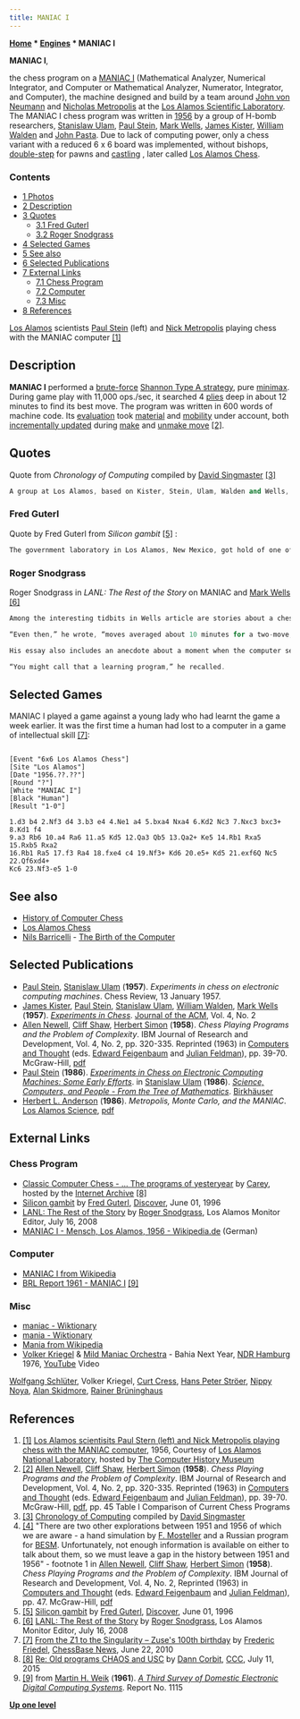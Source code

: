 ```yaml
---
title: MANIAC I
---
```

**[Home](Home "Home") \* [Engines](Engines "Engines") \* MANIAC I**


**MANIAC I**,  

the chess program on a [MANIAC I](https://en.wikipedia.org/wiki/MANIAC_I) (Mathematical Analyzer, Numerical Integrator, and Computer or Mathematical Analyzer, Numerator, Integrator, and Computer), the machine designed and build by a team around [John von Neumann](John_von_Neumann "John von Neumann") and [Nicholas Metropolis](https://en.wikipedia.org/wiki/Nicholas_Metropolis) at the [Los Alamos Scientific Laboratory](Los_Alamos_National_Laboratory "Los Alamos National Laboratory"). The MANIAC I chess program was written in [1956](Timeline#1956 "Timeline") by a group of H-bomb researchers, [Stanislaw Ulam](Stanislaw_Ulam "Stanislaw Ulam"), [Paul Stein](Paul_Stein "Paul Stein"), [Mark Wells](Mark_Wells "Mark Wells"), [James Kister](James_Kister "James Kister"), [William Walden](William_Walden "William Walden") and [John Pasta](John_Pasta "John Pasta"). Due to lack of computing power, only a chess variant with a reduced 6 x 6 board was implemented, without bishops, [double-step](Pawn_Push#DoublePush "Pawn Push") for pawns and [castling](Castling "Castling") , later called [Los Alamos Chess](index.php?title=Los_Alamos_Chess&action=edit&redlink=1 "Los Alamos Chess (page does not exist)").



### Contents


* [1 Photos](#photos)
* [2 Description](#description)
* [3 Quotes](#quotes)
	+ [3.1 Fred Guterl](#fred-guterl)
	+ [3.2 Roger Snodgrass](#roger-snodgrass)
* [4 Selected Games](#selected-games)
* [5 See also](#see-also)
* [6 Selected Publications](#selected-publications)
* [7 External Links](#external-links)
	+ [7.1 Chess Program](#chess-program)
	+ [7.2 Computer](#computer)
	+ [7.3 Misc](#misc)
* [8 References](#references)






 [](http://www.computerhistory.org/chess/full_record.php?iid=stl-431614f64c5ba) 
[Los Alamos](Los_Alamos_National_Laboratory "Los Alamos National Laboratory") scientists [Paul Stein](Paul_Stein "Paul Stein") (left) and [Nick Metropolis](https://en.wikipedia.org/wiki/Nicholas_Metropolis) playing chess with the MANIAC computer <a id="cite-note-1" href="#cite-ref-1">[1]</a>



## Description


**MANIAC I** performed a [brute-force](Brute-Force "Brute-Force") [Shannon Type A strategy](Type_A_Strategy "Type A Strategy"), pure [minimax](Minimax "Minimax"). During game play with 11,000 ops./sec, it searched 4 [plies](Ply "Ply") deep in about 12 minutes to find its best move. The program was written in 600 words of machine code. Its [evaluation](Evaluation "Evaluation") took [material](Material "Material") and [mobility](Mobility "Mobility") under account, both [incrementally updated](Incremental_Updates "Incremental Updates") during [make](Make_Move "Make Move") and [unmake move](Unmake_Move "Unmake Move") <a id="cite-note-2" href="#cite-ref-2">[2]</a>.



## Quotes


Quote from *Chronology of Computing* compiled by [David Singmaster](Mathematician#DSingmaster "Mathematician") <a id="cite-note-3" href="#cite-ref-3">[3]</a>




```C++
A group at Los Alamos, based on Kister, Stein, Ulam, Walden and Wells, follows up a brief Russian reference to a chess program for [BESM](https://en.wikipedia.org/wiki/BESM) <a id="cite-note-4" href="#cite-ref-4">[4]</a>. The Los Alamos group writes a program for the MANIAC I to play a reduced game of chess – using a 6 x 6 board without bishops. 

```

### Fred Guterl


Quote by Fred Guterl from *Silicon gambit* <a id="cite-note-5" href="#cite-ref-5">[5]</a> :




```C++
The government laboratory in Los Alamos, New Mexico, got hold of one of the first computers, MANIAC I, so that Ulam and the other H-bomb researchers wouldn't have to stay up nights solving their voluminous equations with pencil and paper. Ulam, who described himself modestly as a "fair" chess player, couldn't resist putting the machine to work on a project of somewhat less import to coldwar strategy. Together with physicist [Paul Stein](Paul_Stein "Paul Stein"), he wrote one of the first chess-playing programs. 

```

### Roger Snodgrass


Roger Snodgrass in *LANL: The Rest of the Story* on MANIAC and [Mark Wells](Mark_Wells "Mark Wells") <a id="cite-note-6" href="#cite-ref-6">[6]</a>




```C++
Among the interesting tidbits in Wells article are stories about a chess-playing program on MANIAC. MANIAC’s limited memory restricted a play to board that was six squares by six squares and no bishops...

```


```C++
“Even then,” he wrote, “moves averaged about 10 minutes for a two-move, look-ahead strategy.” “That quickly became three moves, four moves, five moves ahead,” Wells said Tuesday, adding the current capability was at least 12 moves ahead. 

```


```C++
His essay also includes an anecdote about a moment when the computer seemed to have a mind of its own. When Princeton physicist [Martin Kruskal](Mathematician#MartinKruskal "Mathematician") checkmated the MANIAC on the 38th move of a game, the machine responded with an illegal move. “We were dumbfounded for a while, until we traced the trouble and realized that the program had never been taught to resign,” Wells wrote. Facing no moves, the machine was stuck in a loop and the loop changed the program.

```


```C++
“You might call that a learning program,” he recalled. 

```

## Selected Games


MANIAC I played a game against a young lady who had learnt the game a week earlier. It was the first time a human had lost to a computer in a game of intellectual skill <a id="cite-note-7" href="#cite-ref-7">[7]</a>:




```

[Event "6x6 Los Alamos Chess"]
[Site "Los Alamos"]
[Date "1956.??.??"]
[Round "?"]
[White "MANIAC I"]
[Black "Human"]
[Result "1-0"]

1.d3 b4 2.Nf3 d4 3.b3 e4 4.Ne1 a4 5.bxa4 Nxa4 6.Kd2 Nc3 7.Nxc3 bxc3+ 8.Kd1 f4 
9.a3 Rb6 10.a4 Ra6 11.a5 Kd5 12.Qa3 Qb5 13.Qa2+ Ke5 14.Rb1 Rxa5 15.Rxb5 Rxa2 
16.Rb1 Ra5 17.f3 Ra4 18.fxe4 c4 19.Nf3+ Kd6 20.e5+ Kd5 21.exf6Q Nc5 22.Qf6xd4+ 
Kc6 23.Nf3-e5 1-0

```

## See also


* [History of Computer Chess](History "History")
* [Los Alamos Chess](index.php?title=Los_Alamos_Chess&action=edit&redlink=1 "Los Alamos Chess (page does not exist)")
* [Nils Barricelli](Nils_Barricelli "Nils Barricelli") - [The Birth of the Computer](Nils_Barricelli#Video "Nils Barricelli")


## Selected Publications


* [Paul Stein](Paul_Stein "Paul Stein"), [Stanislaw Ulam](Stanislaw_Ulam "Stanislaw Ulam") (**1957**). *Experiments in chess on electronic computing machines*. Chess Review, 13 January 1957.
* [James Kister](James_Kister "James Kister"), [Paul Stein](Paul_Stein "Paul Stein"), [Stanislaw Ulam](Stanislaw_Ulam "Stanislaw Ulam"), [William Walden](William_Walden "William Walden"), [Mark Wells](Mark_Wells "Mark Wells") (**1957**). *[Experiments in Chess](http://dl.acm.org/citation.cfm?id=320868.320877&coll=DL&dl=GUIDE&CFID=628969023&CFTOKEN=30690604)*. [Journal of the ACM](ACM#Journal "ACM"), Vol. 4, No. 2
* [Allen Newell](Allen_Newell "Allen Newell"), [Cliff Shaw](Cliff_Shaw "Cliff Shaw"), [Herbert Simon](Herbert_Simon "Herbert Simon") (**1958**). *Chess Playing Programs and the Problem of Complexity*. IBM Journal of Research and Development, Vol. 4, No. 2, pp. 320-335. Reprinted (1963) in [Computers and Thought](http://mitpress.mit.edu/catalog/item/default.asp?ttype=2&tid=6685) (eds. [Edward Feigenbaum](Edward_Feigenbaum "Edward Feigenbaum") and [Julian Feldman](Mathematician#JulianFeldman "Mathematician")), pp. 39-70. McGraw-Hill, [pdf](http://aitopics.org/sites/default/files/classic/Feigenbaum_Feldman/C&T-Newll-Shaw-Simon.pdf)
* [Paul Stein](Paul_Stein "Paul Stein") (**1986**). *[Experiments in Chess on Electronic Computing Machines: Some Early Efforts](http://link.springer.com/chapter/10.1007%2F978-1-4615-9819-0_7)*. in [Stanislaw Ulam](Stanislaw_Ulam "Stanislaw Ulam") (**1986**). *[Science, Computers, and People - From the Tree of Mathematics](http://link.springer.com/book/10.1007/978-1-4615-9819-0)*. [Birkhäuser](https://en.wikipedia.org/wiki/Birkh%C3%A4user)
* [Herbert L. Anderson](https://en.wikipedia.org/wiki/Herbert_L._Anderson) (**1986**). *Metropolis, Monte Carlo, and the MANIAC*. [Los Alamos Science](http://la-science.lanl.gov/), [pdf](http://www.fas.org/sgp/othergov/doe/lanl/pubs/00326886.pdf)


## External Links


### Chess Program


* [Classic Computer Chess - ... The programs of yesteryear](http://web.archive.org/web/20071221115817/http://classicchess.googlepages.com/Chess.htm) by [Carey](Carey_Bloodworth "Carey Bloodworth"), hosted by the [Internet Archive](https://en.wikipedia.org/wiki/Internet_Archive) <a id="cite-note-8" href="#cite-ref-8">[8]</a>
* [Silicon gambit](http://discovermagazine.com/1996/jun/silicongambit791) by [Fred Guterl](https://www.linkedin.com/pub/fred-guterl/2/28/417), [Discover](https://en.wikipedia.org/wiki/Discover_%28magazine%29), June 01, 1996
* [LANL: The Rest of the Story](http://lanl-the-rest-of-the-story.blogspot.de/2008/07/lanl-unable-to-release-history-report.html) by [Roger Snodgrass](https://www.linkedin.com/pub/roger-snodgrass/0/1a2/196), Los Alamos Monitor Editor, July 16, 2008
* [MANIAC I - Mensch, Los Alamos, 1956 - Wikipedia.de](http://de.wikipedia.org/wiki/Schachengine#John_von_Neumann) (German)


### Computer


* [MANIAC I from Wikipedia](https://en.wikipedia.org/wiki/MANIAC_I)
* [BRL Report 1961 - MANIAC I](http://www.ed-thelen.org/comp-hist/BRL61-m.html#MANIAC-I) <a id="cite-note-9" href="#cite-ref-9">[9]</a>


### Misc


* [maniac - Wiktionary](http://en.wiktionary.org/wiki/maniac)
* [mania - Wiktionary](http://en.wiktionary.org/wiki/mania)
* [Mania from Wikipedia](https://en.wikipedia.org/wiki/Mania)
* [Volker Kriegel](Category:Volker_Kriegel "Category:Volker Kriegel") & [Mild Maniac Orchestra](https://en.wikipedia.org/wiki/Mild_Maniac_Orchestra) - Bahia Next Year, [NDR Hamburg](https://en.wikipedia.org/wiki/Norddeutscher_Rundfunk) 1976, [YouTube](https://en.wikipedia.org/wiki/YouTube) Video


 [Wolfgang Schlüter](http://de.wikipedia.org/wiki/Wolfgang_Schl%C3%BCter_%28Musiker%29), Volker Kriegel, [Curt Cress](Category:Curt_Cress "Category:Curt Cress"), [Hans Peter Ströer](http://de.wikipedia.org/wiki/Hans_Peter_Str%C3%B6er), [Nippy Noya](Category:Nippy_Noya "Category:Nippy Noya"), [Alan Skidmore](Category:Alan_Skidmore "Category:Alan Skidmore"), [Rainer Brüninghaus](https://en.wikipedia.org/wiki/Rainer_Br%C3%BCninghaus)
 
## References


1. <a id="cite-ref-1" href="#cite-note-1">[1]</a> [Los Alamos scientisits Paul Stern (left) and Nick Metropolis playing chess with the MANIAC computer](http://www.computerhistory.org/chess/full_record.php?iid=stl-431614f64c5ba), 1956, Courtesy of [Los Alamos National Laboratory](Los_Alamos_National_Laboratory "Los Alamos National Laboratory"), hosted by [The Computer History Museum](The_Computer_History_Museum "The Computer History Museum")
2. <a id="cite-ref-2" href="#cite-note-2">[2]</a> [Allen Newell](Allen_Newell "Allen Newell"), [Cliff Shaw](Cliff_Shaw "Cliff Shaw"), [Herbert Simon](Herbert_Simon "Herbert Simon") (**1958**). *Chess Playing Programs and the Problem of Complexity*. IBM Journal of Research and Development, Vol. 4, No. 2, pp. 320-335. Reprinted (1963) in [Computers and Thought](http://mitpress.mit.edu/catalog/item/default.asp?ttype=2&tid=6685) (eds. [Edward Feigenbaum](Edward_Feigenbaum "Edward Feigenbaum") and [Julian Feldman](Mathematician#JulianFeldman "Mathematician")), pp. 39-70. McGraw-Hill, [pdf](http://aitopics.org/sites/default/files/classic/Feigenbaum_Feldman/C&T-Newll-Shaw-Simon.pdf), pp. 45 Table I Comparison of Current Chess Programs
3. <a id="cite-ref-3" href="#cite-note-3">[3]</a> [Chronology of Computing](http://www.fbi.fh-darmstadt.de/fileadmin/vmi/chronologie/index.htm) compiled by [David Singmaster](Mathematician#DSingmaster "Mathematician")
4. <a id="cite-ref-4" href="#cite-note-4">[4]</a> "There are two other explorations between 1951 and 1956 of which we are aware - a hand simulation by [F. Mosteller](Mathematician#Mosteller "Mathematician") and a Russian program for [BESM](https://en.wikipedia.org/wiki/BESM). Unfortunately, not enough information is available on either to talk about them, so we must leave a gap in the history between 1951 and 1956" - footnote 1 in [Allen Newell](Allen_Newell "Allen Newell"), [Cliff Shaw](Cliff_Shaw "Cliff Shaw"), [Herbert Simon](Herbert_Simon "Herbert Simon") (**1958**). *Chess Playing Programs and the Problem of Complexity*. IBM Journal of Research and Development, Vol. 4, No. 2, Reprinted (1963) in [Computers and Thought](http://mitpress.mit.edu/catalog/item/default.asp?ttype=2&tid=6685) (eds. [Edward Feigenbaum](Edward_Feigenbaum "Edward Feigenbaum") and [Julian Feldman](Mathematician#JulianFeldman "Mathematician")), pp. 47. McGraw-Hill, [pdf](http://aitopics.org/sites/default/files/classic/Feigenbaum_Feldman/C&T-Newll-Shaw-Simon.pdf)
5. <a id="cite-ref-5" href="#cite-note-5">[5]</a> [Silicon gambit](http://discovermagazine.com/1996/jun/silicongambit791) by [Fred Guterl](https://www.linkedin.com/pub/fred-guterl/2/28/417), [Discover](https://en.wikipedia.org/wiki/Discover_%28magazine%29), June 01, 1996
6. <a id="cite-ref-6" href="#cite-note-6">[6]</a> [LANL: The Rest of the Story](http://lanl-the-rest-of-the-story.blogspot.de/2008/07/lanl-unable-to-release-history-report.html) by [Roger Snodgrass](https://www.linkedin.com/pub/roger-snodgrass/0/1a2/196), Los Alamos Monitor Editor, July 16, 2008
7. <a id="cite-ref-7" href="#cite-note-7">[7]</a> [From the Z1 to the Singularity – Zuse's 100th birthday](http://en.chessbase.com/post/from-the-z1-to-the-singularity-zuse-s-100th-birthday/9) by [Frederic Friedel](Frederic_Friedel "Frederic Friedel"), [ChessBase News](ChessBase "ChessBase"), June 22, 2010
8. <a id="cite-ref-8" href="#cite-note-8">[8]</a> [Re: Old programs CHAOS and USC](http://www.talkchess.com/forum/viewtopic.php?t=56938&start=2) by [Dann Corbit](Dann_Corbit "Dann Corbit"), [CCC](CCC "CCC"), July 11, 2015
9. <a id="cite-ref-9" href="#cite-note-9">[9]</a> from [Martin H. Weik](http://www.martinhweik.com/) (**1961**). *[A Third Survey of Domestic Electronic Digital Computing Systems](http://www.ed-thelen.org/comp-hist/BRL61.html#TOC)*. Report No. 1115

**[Up one level](Engines "Engines")**







 
